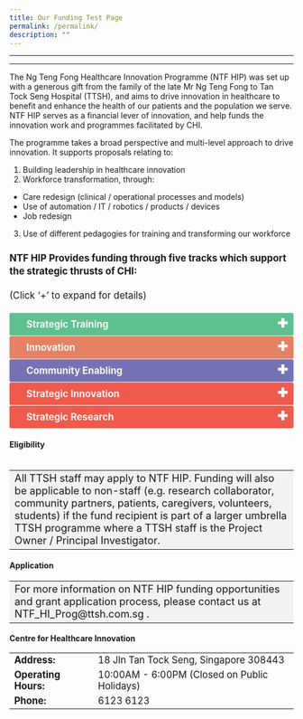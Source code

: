 ```yaml
---
title: Our Funding Test Page
permalink: /permalink/
description: ""
---
```

---

---
The Ng Teng Fong Healthcare Innovation Programme (NTF HIP) was set up with a generous gift from the family of the late Mr Ng Teng Fong to Tan Tock Seng Hospital (TTSH), and aims to drive innovation in healthcare to benefit and enhance the health of our patients and the population we serve. NTF HIP serves as a financial lever of innovation, and help funds the innovation work and programmes facilitated by CHI.

The programme takes a broad perspective and multi-level approach to drive innovation. It supports proposals relating to:

1. Building leadership in healthcare innovation
1. Workforce transformation, through:
* Care redesign (clinical / operational processes and models)
* Use of automation / IT / robotics / products / devices
* Job redesign
3. Use of different pedagogies for training and transforming our workforce

<p style="font-size:120%; margin-top: 0px; margin-bottom:20px; line-height:1.35; padding:10px 0 0 0"><b>NTF HIP Provides funding through five tracks which support the strategic thrusts of CHI:</b></p><p style="font-size:120%; color:black margin-top: 0px; margin-bottom:20px; line-height:1.35;">(Click ‘+’ to expand for details)</p><input id="Strategic Training" type="checkbox"><label style="background-color: #60C090; color:#f7f7f7;" for="Strategic Training"><b>Strategic Training</b></label><div style="background-color:#edf4fa;" class="content">
<p style="font-size:18px; margin-top: 2px; margin-bottom:0px; line-height:1.35;">Supports training of workforce with relevant skills to become institutional / system thought leaders in innovation or ground champions to drive innovation.  </p></div><input id="Innovation" type="checkbox"><label style="background-color: #E58265; color:#f7f7f7;" for="Innovation"><b>Innovation</b></label><div style="background-color:#edf4fa;" class="content">
<p style="font-size:18px; margin-top: 2px; margin-bottom:0px; line-height:1.35;">Supports projects in job and care redesign, automation or clinical research projects, that are geared towards improving productivity, or transforming roles to effect new care processes / models.</p></div><input id="Community Enabling" type="checkbox"><label style="background-color: #7573B5; color:#f7f7f7;" for="Community Enabling"><b>Community Enabling</b></label><div style="background-color:#edf4fa;" class="content">
<p style="font-size:18px; margin-top: 2px; margin-bottom:0px; line-height:1.35;"> Supports projects that impact and enable the community, including training of patients, volunteers, members of community partner institutions.</p></div><input id="Strategic Innovation" type="checkbox"><label style="background-color: #F05A4D; color:#f7f7f7;" for="Strategic Innovation"><b>Strategic Innovation</b></label><div style="background-color:#edf4fa;" class="content">
<p style="font-size:18px; margin-top: 2px; margin-bottom:0px; line-height:1.35;">
Supports programmes targetted at system level innovation, to drive value through healthcare innovation. </p></div><input id="Strategic Research" type="checkbox"><label style="background-color: #F05A4D; color:#f7f7f7;" for="Strategic Research"><b>Strategic Research</b></label><div style="background-color:#edf4fa;" class="content">
<p style="font-size:18px; margin-top: 2px; margin-bottom:0px; line-height:1.35;">
Supports thematic programmes that drive value through translational research. </p></div><h4>Eligibility</h4><table style="font-size:120%">
	
<style>

td {
		display: table-cell;
		vertical-align: middle;
}
	
input {
    display: none;
}

label {
    display: block;    
	  font-size: 120%;
    padding: 10px 30px;
    margin: 0 0 1px 0;
    cursor: pointer;
    background: #153855;
    border-radius: 3px;
    color: #FFF;
    transition: ease .5s;
	position: relative;
}

label:hover {
    background: #346f9e;
}

label::after {
	font-family: "Font Awesome 5 Free";
	content: '\271A';
	font-weight: bold;
	font-size: 22px;
	position: absolute;
	right: 10px;
	top: 6px;
}

input:checked + label::after {
	content: '\2716';
}

.content {
    background: #FFFFFF;
    padding: 10px 25px;
    margin: 0 0 1px 0;
    border-radius: 3px;
}

input + label + .content {
    display: none;
}

input:checked + label + .content {
    display: block;
}
	
</style>


</table><table style="font-size:130%; background-color:#f2f2f2">
<tbody>
	<tr><td>All TTSH staff may apply to NTF HIP. 
Funding will also be applicable to non-staff (e.g. research collaborator, community partners, patients, caregivers, volunteers, students) if the fund recipient is part of a larger umbrella TTSH programme where a TTSH staff is the Project Owner / Principal Investigator.</td>
</tr>
</tbody>
</table>
	


<h4>Application</h4>
<table style="font-size:130%; background-color:#f2f2f2">
<tbody>
	<tr><td>For more information on NTF HIP funding opportunities and grant application process, please contact us at NTF_HI_Prog@ttsh.com.sg .</td></tr>
</tbody>
</table>

<b>Centre for Healthcare Innovation</b>
<table style="font-size:120%">
<tbody>
<tr>
 <td><b>Address:</b></td><td>18 Jln Tan Tock Seng, Singapore 308443</td>
</tr>
<tr>
 <td><b>Operating Hours:</b> </td><td>10:00AM - 6:00PM (Closed on Public Holidays)</td>
</tr>
<tr>
	<td> <b>Phone:</b> </td><td>6123 6123</td>
</tr>
</tbody>
</table>